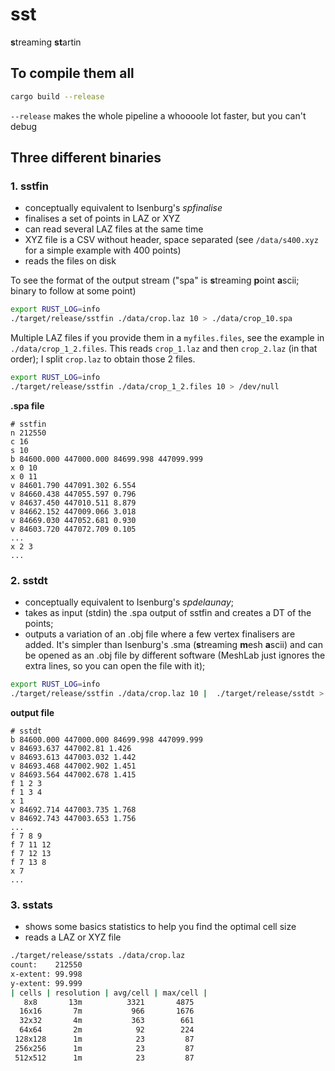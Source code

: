 # sst

**s**treaming **st**artin


## To compile them all

```bash
cargo build --release
```

`--release` makes the whole pipeline a whoooole lot faster, but you can't debug


## Three different binaries

### 1. **sstfin**

  - conceptually equivalent to Isenburg's *spfinalise*
  - finalises a set of points in LAZ or XYZ
  - can read several LAZ files at the same time
  - XYZ file is a CSV without header, space separated (see `/data/s400.xyz` for a simple example with 400 points)
  - reads the files on disk

To see the format of the output stream ("spa" is **s**treaming **p**oint **a**scii; binary to follow at some point)

```bash
export RUST_LOG=info
./target/release/sstfin ./data/crop.laz 10 > ./data/crop_10.spa
```

Multiple LAZ files if you provide them in a `myfiles.files`, see the example in `./data/crop_1_2.files`.
This reads `crop_1.laz` and then `crop_2.laz` (in that order); I split `crop.laz` to obtain those 2 files.

```bash
export RUST_LOG=info
./target/release/sstfin ./data/crop_1_2.files 10 > /dev/null
```

__.spa file__

```
# sstfin
n 212550
c 16
s 10
b 84600.000 447000.000 84699.998 447099.999
x 0 10
x 0 11
v 84601.790 447091.302 6.554
v 84660.438 447055.597 0.796
v 84637.450 447010.511 8.879
v 84662.152 447009.066 3.018
v 84669.030 447052.681 0.930
v 84603.720 447072.709 0.105
...
x 2 3
...
```

### 2. **sstdt**

  - conceptually equivalent to Isenburg's *spdelaunay*;
  - takes as input (stdin) the .spa output of sstfin and creates a DT of the points;
  - outputs a variation of an .obj file where a few vertex finalisers are added. It's simpler than Isenburg's .sma (**s**treaming **m**esh **a**scii) and can be opened as an .obj file by different software (MeshLab just ignores the extra lines, so you can open the file with it);

```bash
export RUST_LOG=info
./target/release/sstfin ./data/crop.laz 10 |  ./target/release/sstdt > ./data/crop_10.sma
```

__output file__

```
# sstdt
b 84600.000 447000.000 84699.998 447099.999
v 84693.637 447002.81 1.426
v 84693.613 447003.032 1.442
v 84693.468 447002.902 1.451
v 84693.564 447002.678 1.415
f 1 2 3
f 1 3 4
x 1
v 84692.714 447003.735 1.768
v 84692.743 447003.653 1.756
...
f 7 8 9
f 7 11 12
f 7 12 13
f 7 13 8
x 7
...
```

### 3. **sstats**

  - shows some basics statistics to help you find the optimal cell size
  - reads a LAZ or XYZ file

```bash
./target/release/sstats ./data/crop.laz
count:    212550
x-extent: 99.998
y-extent: 99.999
| cells | resolution | avg/cell | max/cell |
   8x8       13m          3321       4875
  16x16       7m           966       1676
  32x32       4m           363        661
  64x64       2m            92        224
 128x128      1m            23         87
 256x256      1m            23         87
 512x512      1m            23         87  
```

